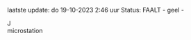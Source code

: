 laatste update: 
do 19-10-2023  2:46   uur 
Status: FAALT - geel - 
<div class="service R">J</div><div class="service Y">microstation</div>